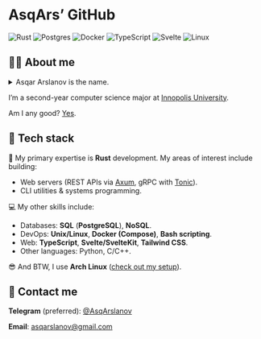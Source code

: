# AsqArs&CloseCurlyQuote; GitHub

![Rust](https://img.shields.io/badge/rust-%23000000.svg?style=for-the-badge&logo=rust&logoColor=white)
![Postgres](https://img.shields.io/badge/postgres-%23316192.svg?style=for-the-badge&logo=postgresql&logoColor=white)
![Docker](https://img.shields.io/badge/docker-%230db7ed.svg?style=for-the-badge&logo=docker&logoColor=white)
![TypeScript](https://img.shields.io/badge/typescript-%23007ACC.svg?style=for-the-badge&logo=typescript&logoColor=white)
![Svelte](https://img.shields.io/badge/svelte-%23f1413d.svg?style=for-the-badge&logo=svelte&logoColor=white)
![Linux](https://img.shields.io/badge/Linux-FCC624?style=for-the-badge&logo=linux&logoColor=black)

## 👨‍💻 About me

<details>
<summary>Asqar Arslanov is the name.</summary>

> ə&middot;**skaar** **aar**&middot;slən&middot;əv

</details>

I&CloseCurlyQuote;m a second-year computer science major at
[Innopolis University](https://innopolis.university/en/).

Am I any good? [Yes](https://news.ycombinator.com/item?id=3067434).

## 🧰 Tech stack

🦀 My primary expertise is **Rust** development. My areas of interest include
building:

- Web servers (REST APIs via [Axum](https://github.com/tokio-rs/axum), gRPC with
  [Tonic](https://github.com/hyperium/tonic)).
- CLI utilities & systems programming.

💻 My other skills include:

- Databases: **SQL** (**PostgreSQL**), **NoSQL**.
- DevOps: **Unix/Linux**, **Docker&nbsp;(Compose)**, **Bash&nbsp;scripting**.
- Web: **TypeScript**, **Svelte/SvelteKit**, **Tailwind&nbsp;CSS**.
- Other languages: Python, C/C++.

😎 And BTW, I use **Arch Linux** <wbr />
([check&nbsp;out&nbsp;my&nbsp;setup](https://github.com/asqarslanov/dotfiles)).

## 🤙 Contact me

**Telegram** (preferred): [\@AsqArslanov](https://t.me/AsqArslanov)

**Email**: [asqarslanov@gmail.com](mailto:asqarslanov@gmail.com)
